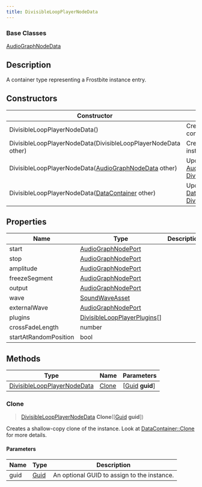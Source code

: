 ```yaml
---
title: DivisibleLoopPlayerNodeData
---
```

### Base Classes

[AudioGraphNodeData](AudioGraphNodeData)

## Description

A container type representing a Frostbite instance entry.

## Constructors

| Constructor                                                                            | Description                                                                                                                                   |
| -------------------------------------------------------------------------------------- | --------------------------------------------------------------------------------------------------------------------------------------------- |
| DivisibleLoopPlayerNodeData()                                                          | Create a new instance of this container type.                                                                                                 |
| DivisibleLoopPlayerNodeData(DivisibleLoopPlayerNodeData other)                         | Create a reference copy of an instance of the same type.                                                                                      |
| DivisibleLoopPlayerNodeData([AudioGraphNodeData](AudioGraphNodeData) other)            | Upcast an instance of type [AudioGraphNodeData](AudioGraphNodeData) to [DivisibleLoopPlayerNodeData](DivisibleLoopPlayerNodeData).            |
| DivisibleLoopPlayerNodeData([DataContainer](/vext/ref/shared/class/datacontainer) other) | Upcast an instance of type [DataContainer](/vext/ref/shared/class/datacontainer) to [DivisibleLoopPlayerNodeData](DivisibleLoopPlayerNodeData). |

## Properties

| Name                  | Type                                                         | Description |
| --------------------- | ------------------------------------------------------------ | ----------- |
| start                 | [AudioGraphNodePort](AudioGraphNodePort)                     |             |
| stop                  | [AudioGraphNodePort](AudioGraphNodePort)                     |             |
| amplitude             | [AudioGraphNodePort](AudioGraphNodePort)                     |             |
| freezeSegment         | [AudioGraphNodePort](AudioGraphNodePort)                     |             |
| output                | [AudioGraphNodePort](AudioGraphNodePort)                     |             |
| wave                  | [SoundWaveAsset](SoundWaveAsset)                             |             |
| externalWave          | [AudioGraphNodePort](AudioGraphNodePort)                     |             |
| plugins               | [DivisibleLoopPlayerPlugins](DivisibleLoopPlayerPlugins)\[\] |             |
| crossFadeLength       | number                                                       |             |
| startAtRandomPosition | bool                                                         |             |

## Methods

| Type                                                       | Name            | Parameters                                     |
| ---------------------------------------------------------- | --------------- | ---------------------------------------------- |
| [DivisibleLoopPlayerNodeData](DivisibleLoopPlayerNodeData) | [Clone](#clone) | \[[Guid](/vext/ref/shared/class/guid) **guid**\] |

### Clone

> [DivisibleLoopPlayerNodeData](DivisibleLoopPlayerNodeData) **Clone**(\[[Guid](/vext/ref/shared/class/guid) **guid**\])

Creates a shallow-copy clone of the instance. Look at [DataContainer::Clone](/vext/ref/shared/class/datacontainer#clone) for more details.

#### Parameters

| Name | Type         | Description                                 |
| ---- | ------------ | ------------------------------------------- |
| guid | [Guid](Guid) | An optional GUID to assign to the instance. |
